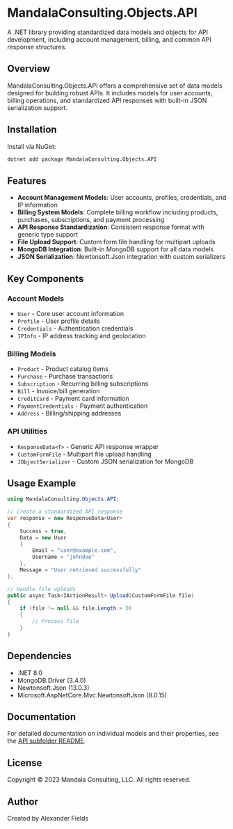 # MandalaConsulting.Objects.API

A .NET library providing standardized data models and objects for API development, including account management, billing, and common API response structures.

## Overview

MandalaConsulting.Objects.API offers a comprehensive set of data models designed for building robust APIs. It includes models for user accounts, billing operations, and standardized API responses with built-in JSON serialization support.

## Installation

Install via NuGet:

```bash
dotnet add package MandalaConsulting.Objects.API
```

## Features

- **Account Management Models**: User accounts, profiles, credentials, and IP information
- **Billing System Models**: Complete billing workflow including products, purchases, subscriptions, and payment processing
- **API Response Standardization**: Consistent response format with generic type support
- **File Upload Support**: Custom form file handling for multipart uploads
- **MongoDB Integration**: Built-in MongoDB support for all data models
- **JSON Serialization**: Newtonsoft.Json integration with custom serializers

## Key Components

### Account Models
- `User` - Core user account information
- `Profile` - User profile details
- `Credentials` - Authentication credentials
- `IPInfo` - IP address tracking and geolocation

### Billing Models
- `Product` - Product catalog items
- `Purchase` - Purchase transactions
- `Subscription` - Recurring billing subscriptions
- `Bill` - Invoice/bill generation
- `CreditCard` - Payment card information
- `PaymentCredentials` - Payment authentication
- `Address` - Billing/shipping addresses

### API Utilities
- `ResponseData<T>` - Generic API response wrapper
- `CustomFormFile` - Multipart file upload handling
- `JObjectSerializer` - Custom JSON serialization for MongoDB

## Usage Example

```csharp
using MandalaConsulting.Objects.API;

// Create a standardized API response
var response = new ResponseData<User>
{
    Success = true,
    Data = new User 
    {
        Email = "user@example.com",
        Username = "johndoe"
    },
    Message = "User retrieved successfully"
};

// Handle file uploads
public async Task<IActionResult> Upload(CustomFormFile file)
{
    if (file != null && file.Length > 0)
    {
        // Process file
    }
}
```

## Dependencies

- .NET 8.0
- MongoDB.Driver (3.4.0)
- Newtonsoft.Json (13.0.3)
- Microsoft.AspNetCore.Mvc.NewtonsoftJson (8.0.15)

## Documentation

For detailed documentation on individual models and their properties, see the [API subfolder README](API/README.md).

## License

Copyright © 2023 Mandala Consulting, LLC. All rights reserved.

## Author

Created by Alexander Fields